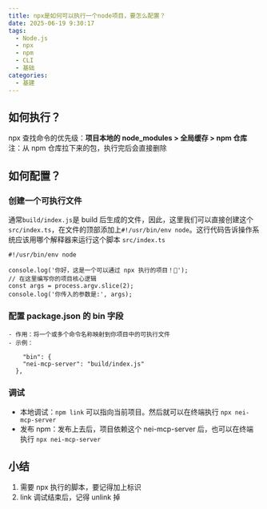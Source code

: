 ```yaml
---
title: npx是如何可以执行一个node项目，要怎么配置？
date: 2025-06-19 9:30:17
tags:
  - Node.js
  - npx
  - npm
  - CLI
  - 基础
categories:
  - 基建
---
```


## 如何执行？

npx 查找命令的优先级：**项目本地的 node_modules > 全局缓存 > npm 仓库**
注：从 npm 仓库拉下来的包，执行完后会直接删除

## 如何配置？

### 创建一个可执行文件

通常`build/index.js`是 build 后生成的文件，因此，这里我们可以直接创建这个`src/index.ts`，在文件的顶部添加上`#!/usr/bin/env node`。这行代码告诉操作系统应该用哪个解释器来运行这个脚本
`src/index.ts`

```
#!/usr/bin/env node

console.log('你好，这是一个可以通过 npx 执行的项目！👋');
// 在这里编写你的项目核心逻辑
const args = process.argv.slice(2);
console.log('你传入的参数是:', args);
```

### 配置 package.json 的 bin 字段

    - 作用：将一个或多个命令名称映射到你项目中的可执行文件
    - 示例：

```
	"bin": {
    "nei-mcp-server": "build/index.js"
  },
```

### 调试

- 本地调试：`npm link` 可以指向当前项目。然后就可以在终端执行 `npx nei-mcp-server`
- 发布 npm：发布上去后，项目依赖这个 nei-mcp-server 后，也可以在终端执行 `npx nei-mcp-server`

## 小结

1. 需要 npx 执行的脚本，要记得加上标识
2. link 调试结束后，记得 unlink 掉
